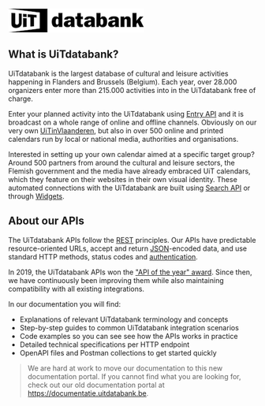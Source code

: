 <!-- focus: false -->

![](../assets/images/uitdatabank.png)

## What is UiTdatabank?

UiTdatabank is the largest database of cultural and leisure activities happening in Flanders and Brussels (Belgium). Each year, over 28.000 organizers enter more than 215.000 activities into in the UiTdatabank free of charge.

Enter your planned activity into the UiTdatabank using [Entry API](entry-api/introduction.md) and it is broadcast on a whole range of online and offline channels. Obviously on our very own [UiTinVlaanderen](https://www.uitinvlaanderen.be), but also in over 500 online and printed calendars run by local or national media, authorities and organisations.

Interested in setting up your own calendar aimed at a specific target group? Around 500 partners from around the cultural and leisure sectors, the Flemish government and the media have already embraced UiT calendars, which they feature on their websites in their own visual identity. These automated connections with the UiTdatabank are built using [Search API](search-api/introduction.md) or through [Widgets](https://docs.publiq.be/docs/widgets).

## About our APIs

The UiTdatabank APIs follow the [REST](https://en.wikipedia.org/wiki/Representational_state_transfer) principles. Our APIs have predictable resource-oriented URLs, accept and return [JSON](https://www.json.org/json-en.html)-encoded data, and use standard HTTP methods, status codes and [authentication](https://docs.publiq.be/docs/authentication).

In 2019, the UiTdatabank APIs won the ["API of the year" award](https://overheid.vlaanderen.be/wedstrijd-api-van-het-jaar-2019). Since then, we have continuously been improving them while also maintaining compatibility with all existing integrations.

In our documentation you will find:

- Explanations of relevant UiTdatabank terminology and concepts
- Step-by-step guides to common UiTdatabank integration scenarios
- Code examples so you can see see how the APIs works in practice
- Detailed technical specifications per HTTP endpoint
- OpenAPI files and Postman collections to get started quickly

<!-- theme: warning -->

> We are hard at work to move our documentation to this new documentation portal. If you cannot find what you are looking for, check out our old documentation portal at <https://documentatie.uitdatabank.be>.
